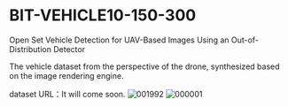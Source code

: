 # BIT-VEHICLE10-150-300
Open Set Vehicle Detection for UAV-Based Images Using an Out-of-Distribution Detector

The vehicle dataset from the perspective of the drone, synthesized based on the image rendering engine.

dataset URL：It will come soon.
![001992](https://github.com/zhaoXF04/BIT-VEHICLE10-150-300/assets/102145235/0f03df94-56be-451e-81ef-0a8c12a3a881)
![000001](https://github.com/zhaoXF04/BIT-VEHICLE10-150-300/assets/102145235/2fd234a6-0a9d-4688-9696-e465e51a6c97)
